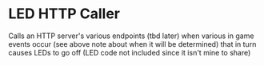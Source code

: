 # LED HTTP Caller
Calls an HTTP server's various endpoints (tbd later) when various in game events occur (see above note about when it will be determined) that in turn causes LEDs to go off (LED code not included since it isn't mine to share)